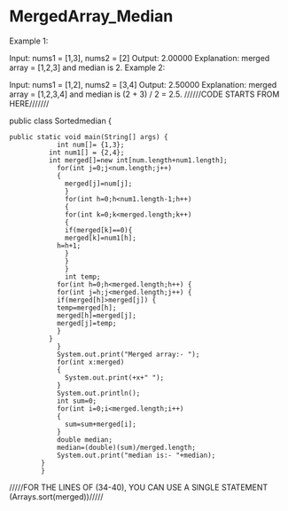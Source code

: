# MergedArray_Median
Example 1:

Input: nums1 = [1,3], nums2 = [2]
Output: 2.00000
Explanation: merged array = [1,2,3] and median is 2.
Example 2:

Input: nums1 = [1,2], nums2 = [3,4]
Output: 2.50000
Explanation: merged array = [1,2,3,4] and median is (2 + 3) / 2 = 2.5.
//////CODE STARTS FROM HERE///////

public class Sortedmedian {

	public static void main(String[] args) {
		        int num[]= {1,3};
	          int num1[] = {2,4};
	          int merged[]=new int[num.length+num1.length];
	    	    for(int j=0;j<num.length;j++)
	    	    {
	    		  merged[j]=num[j];
	    		  }
	    		  for(int h=0;h<num1.length-1;h++)
	    		  { 	
	    		  for(int k=0;k<merged.length;k++)
	    		  {
	    		  if(merged[k]==0){
	    		  merged[k]=num1[h];
	            h=h+1;
	    		  }
	    		  }
	    		  }
	    		  int temp;
	    	    for(int h=0;h<merged.length;h++) {
	    	    for(int j=h;j<merged.length;j++) {
	    	    if(merged[h]>merged[j]) {
	    	    temp=merged[h];
	    	    merged[h]=merged[j];
	    	    merged[j]=temp;
	    	    }
	          }
	    	    }
	    	    System.out.print("Merged array:- ");
	    	    for(int x:merged)
	    	    {
	    		  System.out.print(+x+" ");
	    	    }
	    	    System.out.println();
	    	    int sum=0;
	    	    for(int i=0;i<merged.length;i++)
	    	    {
	    		  sum=sum+merged[i];
	    	    }
	    	    double median;
	    	    median=(double)(sum)/merged.length;
	    	    System.out.print("median is:- "+median);
            }
            }
/////FOR THE LINES OF (34-40), YOU CAN USE A SINGLE STATEMENT (Arrays.sort(merged))/////
